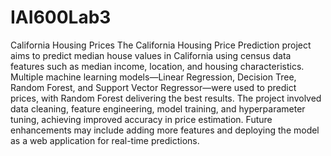 # IAI600Lab3
California Housing Prices
The California Housing Price Prediction project aims to predict median house values in California using census data features such as median income, location, and housing characteristics. Multiple machine learning models—Linear Regression, Decision Tree, Random Forest, and Support Vector Regressor—were used to predict prices, with Random Forest delivering the best results. The project involved data cleaning, feature engineering, model training, and hyperparameter tuning, achieving improved accuracy in price estimation. Future enhancements may include adding more features and deploying the model as a web application for real-time predictions.
